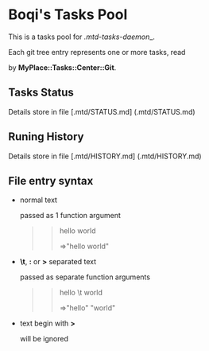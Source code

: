 Boqi's Tasks Pool 
=================


This is a tasks pool for _.mtd-tasks-daemon__.


Each git tree entry represents one or more tasks, read

by __MyPlace::Tasks::Center::Git__.


Tasks Status
------------

Details store in file [.mtd/STATUS.md] (.mtd/STATUS.md)

Runing History
--------------

Details store in file [.mtd/HISTORY.md] (.mtd/HISTORY.md)


File entry syntax
-----------------

* normal text
  
  passed as 1 function argument

     >>hello world
     >>
     >>=>"hello world"
  
* __\t__, __:__ or __>__ separated text

  passed as separate function arguments
  
     >>hello \t world
     >>
     >>=>"hello" "world"

* text begin with __>__

  will be ignored


